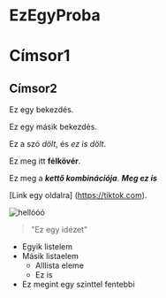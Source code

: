 # EzEgyProba
# Címsor1
## Címsor2

Ez egy bekezdés.

Ez egy másik bekezdés.

Ez a szó *dölt*, és _ez is dölt_.

Ez meg itt **félkövér**.

Ez meg a **_kettő kombinációja_**. _**Meg ez is**_

[Link egy oldalra] (https://tiktok.com).

![hellóóó](https://www.digitalmomblog.com/wp-content/uploads/2022/11/november-21-meme.jpeg.webp)


> "Ez egy idézet"

* Egyik listelem
* Másik listaelem
  * Alllista eleme
  * Ez is
* Ez megint egy szinttel fentebbi
